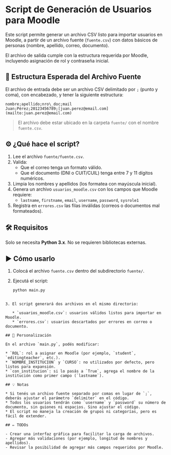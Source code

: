 # Script de Generación de Usuarios para Moodle

Este script permite generar un archivo CSV listo para importar usuarios en Moodle, a partir de un archivo fuente (`fuente.csv`) con datos básicos de personas (nombre, apellido, correo, documento).

El archivo de salida cumple con la estructura requerida por Moodle, incluyendo asignación de rol y contraseña inicial.

## 📄 Estructura Esperada del Archivo Fuente

El archivo de entrada debe ser un archivo CSV delimitado por `;` (punto y coma), con encabezado, y tener la siguiente estructura:

```
nombre;apellido;nro\_doc;mail
Juan;Pérez;20123456789;[juan.perez@email.com](mailto:juan.perez@email.com)

````

> El archivo debe estar ubicado en la carpeta `fuente/` con el nombre `fuente.csv`.

## ⚙️ ¿Qué hace el script?

1. Lee el archivo `fuente/fuente.csv`.
2. Valida:
   - Que el correo tenga un formato válido.
   - Que el documento (DNI o CUIT/CUIL) tenga entre 7 y 11 dígitos numéricos.
3. Limpia los nombres y apellidos (los formatea con mayúscula inicial).
4. Genera un archivo `usuarios_moodle.csv` con los campos que Moodle requiere:
   - `lastname`, `firstname`, `email`, `username`, `password`, `sysrole1`
5. Registra en `errores.csv` las filas inválidas (correos o documentos mal formateados).

## 🛠️ Requisitos

Solo se necesita **Python 3.x**. No se requieren bibliotecas externas.

## ▶️ Cómo usarlo

1. Colocá el archivo `fuente.csv` dentro del subdirectorio `fuente/`.
2. Ejecutá el script:

   ```bash
   python main.py
````

3. El script generará dos archivos en el mismo directorio:

   * `usuarios_moodle.csv`: usuarios válidos listos para importar en Moodle.
   * `errores.csv`: usuarios descartados por errores en correo o documento.

## 🧩 Personalización

En el archivo `main.py`, podés modificar:

* `ROL`: rol a asignar en Moodle (por ejemplo, `student`, `editingteacher`, etc.).
* `NOMBRE_INSTITUCION` y `CURSO`: no utilizados por defecto, pero listos para expansión.
* `con_institucion`: si lo pasás a `True`, agrega el nombre de la institución como primer campo (`lastname`).

## 💡 Notas

* Si tenés un archivo fuente separado por comas en lugar de `;`, deberás ajustar el parámetro `delimiter` en el código.
* Todos los usuarios tendrán como `username` y `password` su número de documento, sin guiones ni espacios. Sino ajustar el código.
* El script no maneja la creación de grupos ni categorías, pero es fácil de extender.

## ✏ TODOs

- Crear una interfaz gráfica para facilitar la carga de archivos.
- Agregar más validaciones (por ejemplo, longitud de nombres y apellidos).
- Revisar la posibilidad de agregar más campos requeridos por Moodle.